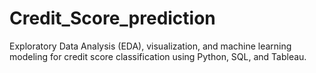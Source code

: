 # Credit_Score_prediction
Exploratory Data Analysis (EDA), visualization, and machine learning modeling for credit score classification using Python, SQL, and Tableau.
